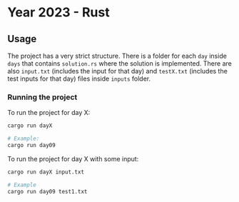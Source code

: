 # Year 2023 - Rust

## Usage

The project has a very strict structure. There is a folder for each `day` inside `days` that contains `solution.rs` where the solution is implemented. There are also `input.txt` (includes the input for that day) and `testX.txt` (includes the test inputs for that day) files inside `inputs` folder.

### Running the project

To run the project for day X:

```sh
cargo run dayX

# Example:
cargo run day09
```

To run the project for day X with some input:

```sh
cargo run dayX input.txt

# Example
cargo run day09 test1.txt
```
